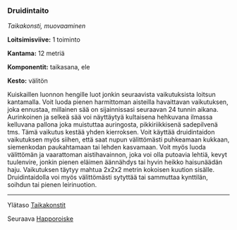 ### Druidintaito

*Taikakonsti, muovaaminen* 

**Loitsimisviive:** 1 toiminto

**Kantama:** 12 metriä

**Komponentit:** taikasana, ele

**Kesto:** välitön

Kuiskaillen luonnon hengille luot jonkin seuraavista vaikutuksista loitsun kantamalla. Voit luoda pienen harmittoman aisteilla havaittavan vaikutuksen, joka ennustaa, millainen sää on sijainnissasi seuraavan 24 tunnin aikana. Aurinkoinen ja selkeä sää voi näyttäytyä kultaisena hehkuvana ilmassa kelluvana pallona joka muistuttaa auringosta, pikkiriikkisenä sadepilvenä tms. Tämä vaikutus kestää yhden kierroksen. Voit käyttää druidintaidon vaikutuksen myös siihen, että saat nupun välittömästi puhkeamaan kukkaan, siemenkodan paukahtamaan tai lehden kasvamaan. Voit myös luoda välittömän ja vaarattoman aistihavainnon, joka voi olla putoavia lehtiä, kevyt tuulenvire, jonkin pienen eläimen äännähdys tai hyvin heikko haisunäädän haju. Vaikutuksen täytyy mahtua 2x2x2 metrin kokoisen kuution sisälle. Druidintaidolla voi myös välittömästi sytyttää tai sammuttaa kynttilän, soihdun tai pienen leirinuotion.

----

Ylätaso [Taikakonstit](0_piirin_taikakonstit.md)

Seuraava [Happoroiske](Happoroiske.md)